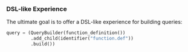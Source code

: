 ### DSL-like Experience

The ultimate goal is to offer a DSL-like experience for building queries:

```python
query = (QueryBuilder(function_definition())
         .add_child(identifier("function.def"))
         .build())
```

